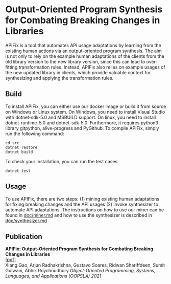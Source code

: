 # Output-Oriented Program Synthesis for Combating Breaking Changes in Libraries #

APIFix is a tool that automates API usage adaptations by learning from the existing human actions via an output-oriented program synthesis. The aim is not only to rely on the example human adaptations of the clients from the old library version
to the new library version, since this can lead to over-fitting transformation rules. Instead, APIFix also relies on
example usages of the new updated library in clients, which provide valuable context for synthesizing and
applying the transformation rules.

## Build ##

To install APIFix, you can either use our docker image or build it from source on Windows or Linux system. On Windows, you need to install Visual Studio with dotnet-sdk-5.0 and MSBUILD support. On linux, you need to install dotnet-runtime-5.0 and dotnet-sdk-5.0. Furthermore, it requires python3 library gitpython, alive-progress and PyGithub. To compile APIFix, simply run the following command:

```
cd src
dotnet restore
dotnet build
```
To check your installation, you can run the test cases.

```
dotnet test
```

## Usage ##
To use APIFix, there are two steps: (1) mining existing human adaptations for fixing breaking changes and the API usages (2) invoke synthesizer to automate API adaptations. The instructions on how to use our miner can be found in [doc/miner.md](doc/miner.md) and how to use the synthesizer is described in [doc/synthesizer.md](doc/synthesizer.md)


## Publication ##
**APIFix: Output-Oriented Program Synthesis for Combating Breaking Changes in Libraries**<br> [[pdf]](https://www.comp.nus.edu.sg/~gaoxiang/papers/APIFix.pdf)<br>
Xiang Gao, Arjun Radhakrishna, Gustavo Soares, Ridwan Shariffdeen, Sumit Gulwani, Abhik Roychoudhury 
*Object-Oriented Programming, Systems, Languages, and Applications (OOPSLA) 2021*

